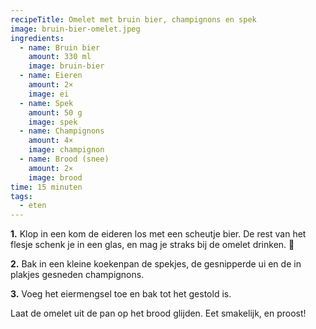 ```yaml
---
recipeTitle: Omelet met bruin bier, champignons en spek
image: bruin-bier-omelet.jpeg
ingredients:
  - name: Bruin bier
    amount: 330 ml
    image: bruin-bier
  - name: Eieren
    amount: 2×
    image: ei
  - name: Spek
    amount: 50 g
    image: spek
  - name: Champignons
    amount: 4×
    image: champignon
  - name: Brood (snee)
    amount: 2×
    image: brood
time: 15 minuten
tags: 
  - eten
---
```

**1.** Klop in een kom de eideren los met een scheutje bier. De rest van het flesje schenk je in een glas, en mag je straks bij de omelet drinken. 🍻

**2.** Bak in een kleine koekenpan de spekjes, de gesnipperde ui en de in plakjes gesneden champignons.

**3.** Voeg het eiermengsel toe en bak tot het gestold is. 

Laat de omelet uit de pan op het brood glijden. Eet smakelijk, en proost!
